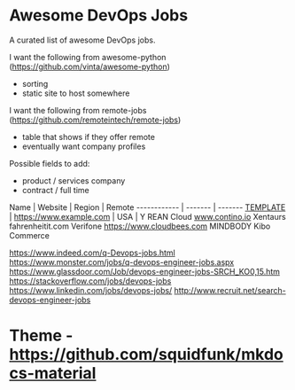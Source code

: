 # Awesome DevOps Jobs 

A curated list of awesome DevOps jobs.

I want the following from awesome-python (https://github.com/vinta/awesome-python)
- sorting
- static site to host somewhere

I want the following from remote-jobs (https://github.com/remoteintech/remote-jobs)
- table that shows if they offer remote
- eventually want company profiles

Possible fields to add:
- product / services company
- contract / full time

Name | Website | Region | Remote
------------ | ------- | -------
[TEMPLATE](/company-profiles/TEMPLATE.md) | https://www.example.com | USA | Y
REAN Cloud
www.contino.io
Xentaurs
fahrenheitit.com
Verifone
https://www.cloudbees.com
MINDBODY
Kibo Commerce


https://www.indeed.com/q-Devops-jobs.html
https://www.monster.com/jobs/q-devops-engineer-jobs.aspx
https://www.glassdoor.com/Job/devops-engineer-jobs-SRCH_KO0,15.htm
https://stackoverflow.com/jobs/devops-jobs
https://www.linkedin.com/jobs/devops-jobs/
http://www.recruit.net/search-devops-engineer-jobs



# Theme - https://github.com/squidfunk/mkdocs-material